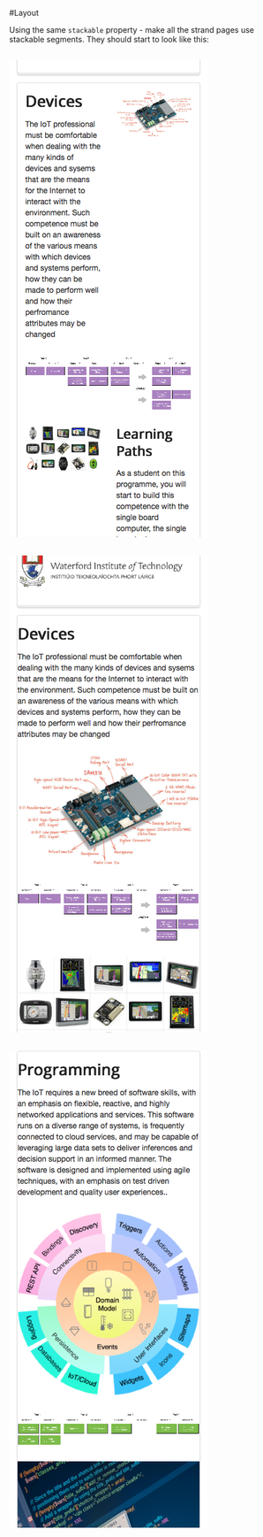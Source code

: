 #Layout

Using the same `stackable` property - make all the strand pages use stackable segments. They should start to look like this:

##

![](img/28.png)

##

![](img/29.png)

##

![](img/30.png)




